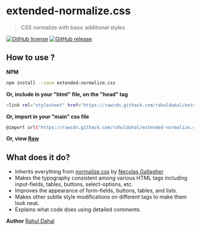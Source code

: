 # extended-normalize.css

> CSS normalize with basic additional styles

[![GitHub license](https://img.shields.io/badge/license-MIT-green)](https://github.com/rahuldahal/extended-normalize.css/blob/master/LICENSE)
[![GitHub release](https://img.shields.io/badge/release-v1.0.4-blue)](https://www.npmjs.com/package/extended-normalize.css)

## How to use ?

**NPM**

```sh
npm install --save extended-normalize.css
```

**Or, include in your "html" file, on the "head" tag**

```sh
<link rel="stylesheet" href="https://rawcdn.githack.com/rahuldahal/extended-normalize.css/72f50934a03d13996c9a407ff1765855a11afff3/extended-normalize.min.css">
```

**Or, import in your "main" css file**

```sh
@import url("https://rawcdn.githack.com/rahuldahal/extended-normalize.css/72f50934a03d13996c9a407ff1765855a11afff3/extended-normalize.min.css");
```

**Or, view [Raw](https://rawcdn.githack.com/rahuldahal/extended-normalize.css/72f50934a03d13996c9a407ff1765855a11afff3/extended-normalize.css)**

## What does it do?

- Inherits everything from [normailze.css](http://necolas.github.io/normalize.css/) by [Necolas Gallagher](http://nicolasgallagher.com/)
- Makes the typography consistent among various HTML tags including input-fields, tables, buttons, select-options, etc.
- Improves the appearance of form-fields, buttons, tables, and lists.
- Makes other subtle style modifications on different tags to make them look neat.
- Explains what code does using detailed comments.

**Author**
[Rahul Dahal](http://rahudahal.com.np)
